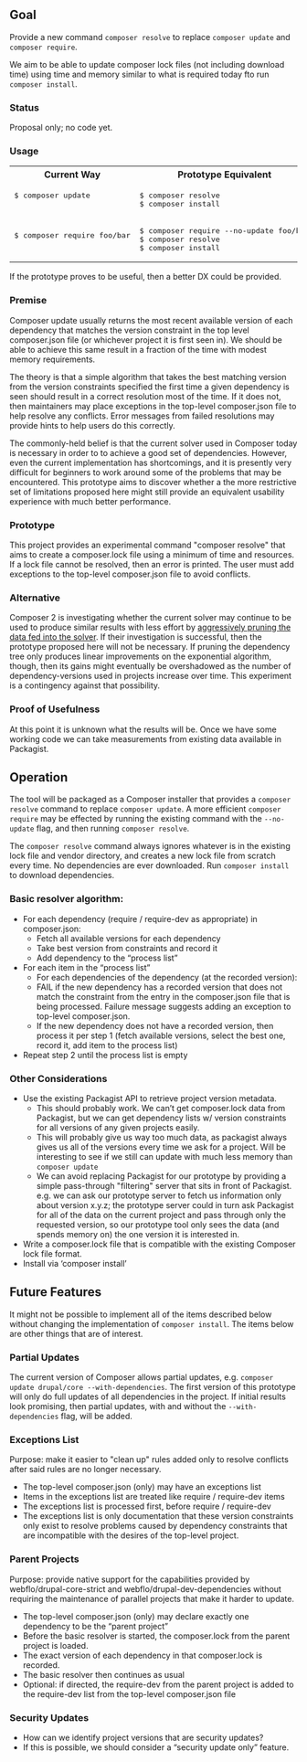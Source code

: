 ## Goal

Provide a new command `composer resolve` to replace `composer update` and `composer require`.

We aim to be able to update composer lock files (not including download time) using time and memory similar to what is required today fto run `composer install`.

### Status

Proposal only; no code yet.

### Usage

<table>
  <tr>
    <th>Current Way</th>
    <th>Prototype Equivalent</th>
  </tr>  
  <tr>
    <td><pre>$ composer update
    </pre>
    </td>
    <td><pre>$ composer resolve
$ composer install</pre>
    </td>
  </tr>
  <tr>
    <td><pre>$ composer require foo&#x2F;bar
    
</pre>
    </td>
    <td><pre>$ composer require --no-update foo&#x2F;bar
$ composer resolve
$ composer install</pre>
</td>
  </tr>
</table>

If the prototype proves to be useful, then a better DX could be provided.

### Premise

Composer update usually returns the most recent available version of each dependency that matches the version constraint in the top level composer.json file (or whichever project it is first seen in). We should be able to achieve this same result in a fraction of the time with modest memory requirements.

The theory is that a simple algorithm that takes the best matching version from the version constraints specified the first time a given dependency is seen should result in a correct resolution most of the time. If it does not, then maintainers may place exceptions in the top-level composer.json file to help resolve any conflicts. Error messages from failed resolutions may provide hints to help users do this correctly.

The commonly-held belief is that the current solver used in Composer today is necessary in order to to achieve a good set of dependencies. However, even the current implementation has shortcomings, and it is presently very difficult for beginners to work around some of the problems that may be encountered. This prototype aims to discover whether a the more restrictive set of limitations proposed here might still provide an equivalent usability experience with much better performance.

### Prototype

This project provides an experimental command "composer resolve" that aims to create a composer.lock file using a minimum of time and resources. If a lock file cannot be resolved, then an error is printed. The user must add exceptions to the top-level composer.json file to avoid conflicts.

### Alternative

Composer 2 is investigating whether the current solver may continue to be used to produce similar results with less effort by [aggressively pruning the data fed into the solver](https://github.com/composer/composer/issues/3672). If their investigation is successful, then the prototype proposed here will not be necessary. If pruning the dependency tree only produces linear improvements on the exponential algorithm, though, then its gains might eventually be overshadowed as the number of dependency-versions used in projects increase over time. This experiment is a contingency against that possibility.

### Proof of Usefulness

At this point it is unknown what the results will be. Once we have some working code we can take measurements from existing data available in Packagist.

## Operation

The tool will be packaged as a Composer installer that provides a `composer resolve` command to replace `composer update`. A more efficient `composer require` may be effected by running the existing command with the `--no-update` flag, and then running `composer resolve`.

The `composer resolve` command always ignores whatever is in the existing lock file and vendor directory, and creates a new lock file from scratch every time. No dependencies are ever downloaded. Run `composer install` to download dependencies.

### Basic resolver algorithm:

- For each dependency (require / require-dev as appropriate) in composer.json:
  - Fetch all available versions for each dependency
  - Take best version from constraints and record it
  - Add dependency to the “process list”
- For each item in the “process list”
  - For each dependencies of the dependency (at the recorded version):
  - FAIL if the new dependency has a recorded version that does not match the constraint from the entry in the composer.json file that is being processed. Failure message suggests adding an exception to top-level composer.json.
  - If the new dependency does not have a recorded version, then process it per step 1 (fetch available versions, select the best one, record it, add item to the process list)
- Repeat step 2 until the process list is empty

### Other Considerations

- Use the existing Packagist API to retrieve project version metadata.
  - This should probably work. We can’t get composer.lock data from Packagist, but we can get dependency lists w/ version constraints for all versions of any given projects easily.
  - This will probably give us way too much data, as packagist always gives us all of the versions every time we ask for a project. Will be interesting to see if we still can update with much less memory than `composer update`
  - We can avoid replacing Packagist for our prototype by providing a simple pass-through "filtering" server that sits in front of Packagist. e.g. we can ask our prototype server to fetch us information only about version x.y.z; the prototype server could in turn ask Packagist for all of the data on the current project and pass through only the requested version, so our prototype tool only sees the data (and spends memory on) the one version it is interested in.
- Write a composer.lock file that is compatible with the existing Composer lock file format.
- Install via ‘composer install’

## Future Features

It might not be possible to implement all of the items described below without changing the implementation of `composer install`. The items below are other things that are of interest.

### Partial Updates

The current version of Composer allows partial updates, e.g. `composer update drupal/core --with-dependencies`. The first version of this prototype will only do full updates of all dependencies in the project. If initial results look promising, then partial updates, with and without the `--with-dependencies` flag, will be added.

### Exceptions List

Purpose: make it easier to "clean up" rules added only to resolve conflicts after said rules are no longer necessary.

- The top-level composer.json (only) may have an exceptions list
- Items in the exceptions list are treated like require / require-dev items
- The exceptions list is processed first, before require / require-dev
- The exceptions list is only documentation that these version constraints only exist to resolve problems caused by dependency constraints that are incompatible with the desires of the top-level project.

### Parent Projects

Purpose: provide native support for the capabilities provided by webflo/drupal-core-strict and webflo/drupal-dev-dependencies without requiring the maintenance of parallel projects that make it harder to update.

- The top-level composer.json (only) may declare exactly one dependency to be the “parent project”
- Before the basic resolver is started, the composer.lock from the parent project is loaded.
- The exact version of each dependency in that composer.lock is recorded.
- The basic resolver then continues as usual
- Optional: if directed, the require-dev from the parent project is added to the require-dev list from the top-level composer.json file

### Security Updates

- How can we identify project versions that are security updates?
- If this is possible, we should consider a “security update only” feature.

